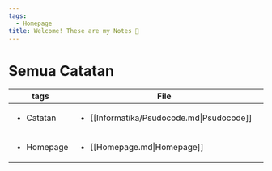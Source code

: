 ```yaml
---
tags:
  - Homepage
title: Welcome! These are my Notes 📘
---
```


# Semua Catatan
| tags                       | File                                                       | Lokasi                        |
| -------------------------- | ---------------------------------------------------------- | ----------------------------- |
| <ul><li>Catatan</li></ul>  | <ul><li>[[Informatika/Psudocode.md\|Psudocode]]</li></ul> | <ul><li>Informatika</li></ul> |
| <ul><li>Homepage</li></ul> | <ul><li>[[Homepage.md\|Homepage]]</li></ul>               | <ul><li></li></ul>            |
